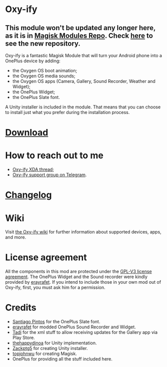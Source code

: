 # Oxy-ify

## This module won't be updated any longer here, as it is in [Magisk Modules Repo](https://github.com/Magisk-Modules-Repo). Check [here](https://github.com/Magisk-Modules-Repo/Oxy-ify) to see the new repository.

Oxy-ify is a fantastic Magisk Module that will turn your Android phone into a OnePlus device by adding:

- the Oxygen OS boot animation;
- the Oxygen OS media sounds;
- the Oxygen OS apps (Camera, Gallery, Sound Recorder, Weather and Widget);
- the OnePlus Widget;
- the OnePlus Slate font.

A Unity installer is included in the module. That means that you can choose to install just what you prefer during the installation process.

# [Download](https://drive.google.com/drive/folders/1SXI5AMUND_BKF-J-w-SVGQtzR8E8sS3F)

# How to reach out to me
- [Oxy-ify XDA thread](https://forum.xda-developers.com/apps/magisk/oxy-ify-magisk-module-add-oxygen-os-t3888094);
- [Oxy-ify support group on Telegram](https://t.me/oxyify).

# [Changelog](https://github.com/MarcAnt01/Oxy-ify/releases)

# Wiki
Visit [the Oxy-ify wiki](https://github.com/MarcAnt01/Oxy-ify/wiki) for further information about supported devices, apps, and more.

# License agreement
All the components in this mod are protected under the [GPL-V3 license agreement](https://github.com/MarcAnt01/Oxy-ify/blob/master/LICENSE).
The OnePlus Widget and the Sound recorder were kindly provided by [erayrafet](https://forum.xda-developers.com/member.php?u=6901118). If you intend to include those in your own mod out of Oxy-ify, first, you must ask him for a permission.

# Credits
- [Santiago Pintos](https://github.com/SantiagoPintos) for the OnePlus Slate font.
- [erayrafet](https://forum.xda-developers.com/member.php?u=6901118) for modded OnePlus Sound Recorder and Widget.
- [Tadi](https://github.com/TadiT7) for the xml stuff to allow receiving updates for the Gallery app via Play Store.
- [thehappydinoa](https://github.com/thehappydinoa) for Unity implementation.
- [Zackptg5](https://github.com/Zackptg5) for creating Unity installer.
- [topjohnwu](https://github.com/topjohnwu) for creating Magisk.
- OnePlus for providing all the stuff included here.
